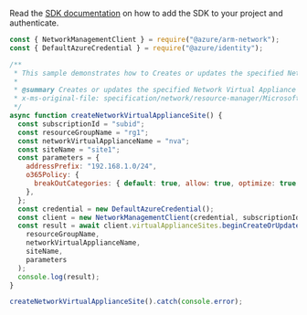 Read the [SDK documentation](https://github.com/Azure/azure-sdk-for-js/blob/%40azure%2Farm-network_27.0.0/sdk/network/arm-network/README.md) on how to add the SDK to your project and authenticate.

```javascript
const { NetworkManagementClient } = require("@azure/arm-network");
const { DefaultAzureCredential } = require("@azure/identity");

/**
 * This sample demonstrates how to Creates or updates the specified Network Virtual Appliance Site.
 *
 * @summary Creates or updates the specified Network Virtual Appliance Site.
 * x-ms-original-file: specification/network/resource-manager/Microsoft.Network/stable/2021-05-01/examples/NetworkVirtualApplianceSitePut.json
 */
async function createNetworkVirtualApplianceSite() {
  const subscriptionId = "subid";
  const resourceGroupName = "rg1";
  const networkVirtualApplianceName = "nva";
  const siteName = "site1";
  const parameters = {
    addressPrefix: "192.168.1.0/24",
    o365Policy: {
      breakOutCategories: { default: true, allow: true, optimize: true },
    },
  };
  const credential = new DefaultAzureCredential();
  const client = new NetworkManagementClient(credential, subscriptionId);
  const result = await client.virtualApplianceSites.beginCreateOrUpdateAndWait(
    resourceGroupName,
    networkVirtualApplianceName,
    siteName,
    parameters
  );
  console.log(result);
}

createNetworkVirtualApplianceSite().catch(console.error);
```
